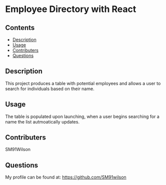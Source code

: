 # Employee Directory with React

## Contents

- [Description](#Description)
- [Usage](#Usage)
- [Contributers](#Contributers)
- [Questions](#Questions)

## Description

This project produces a table with potential employees and allows a user  to search for individuals based on their name.

## Usage

The table is populated upon launching, when a user begins searching for a name the list autmoatically updates.

## Contributers

SM91Wilson

## Questions

My profile can be found at: https://github.com/SM91wilson

